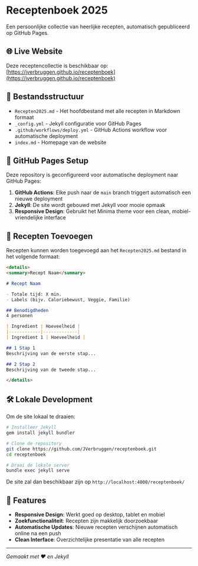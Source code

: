 # Receptenboek 2025

Een persoonlijke collectie van heerlijke recepten, automatisch gepubliceerd op GitHub Pages.

## 🌐 Live Website

Deze receptencollectie is beschikbaar op: [https://jverbruggen.github.io/receptenboek](https://jverbruggen.github.io/receptenboek)

## 📁 Bestandsstructuur

- `Recepten2025.md` - Het hoofdbestand met alle recepten in Markdown formaat
- `_config.yml` - Jekyll configuratie voor GitHub Pages
- `.github/workflows/deploy.yml` - GitHub Actions workflow voor automatische deployment
- `index.md` - Homepage van de website

## 🚀 GitHub Pages Setup

Deze repository is geconfigureerd voor automatische deployment naar GitHub Pages:

1. **GitHub Actions**: Elke push naar de `main` branch triggert automatisch een nieuwe deployment
2. **Jekyll**: De site wordt gebouwd met Jekyll voor mooie opmaak
3. **Responsive Design**: Gebruikt het Minima theme voor een clean, mobiel-vriendelijke interface

## 📝 Recepten Toevoegen

Recepten kunnen worden toegevoegd aan het `Recepten2025.md` bestand in het volgende formaat:

```markdown
<details>
<summary>Recept Naam</summary>

# Recept Naam

- Totale tijd: X min.
- Labels (bijv. Caloriebewust, Veggie, Familie)

## Benodigdheden
4 personen

| Ingredient | Hoeveelheid |
|------------|-------------|
| Ingredient 1 | Hoeveelheid |

## 1 Stap 1
Beschrijving van de eerste stap...

## 2 Stap 2
Beschrijving van de tweede stap...

</details>
```

## 🛠️ Lokale Development

Om de site lokaal te draaien:

```bash
# Installeer Jekyll
gem install jekyll bundler

# Clone de repository
git clone https://github.com/JVerbruggen/receptenboek.git
cd receptenboek

# Draai de lokale server
bundle exec jekyll serve
```

De site zal dan beschikbaar zijn op `http://localhost:4000/receptenboek/`

## 📱 Features

- **Responsive Design**: Werkt goed op desktop, tablet en mobiel
- **Zoekfunctionaliteit**: Recepten zijn makkelijk doorzoekbaar
- **Automatische Updates**: Nieuwe recepten verschijnen automatisch online na een push
- **Clean Interface**: Overzichtelijke presentatie van alle recepten

---

*Gemaakt met ❤️ en Jekyll*